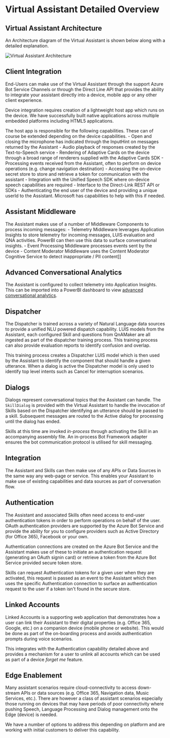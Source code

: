 # Virtual Assistant Detailed Overview

## Virtual Assistant Architecture

An Architecture diagram of the Virtual Assistant is shown below along with a detailed explanation.

![Virtual Assistant Architecture](./media/virtualassistant-architecture.jpg)

## Client Integration
End-Users can make use of the Virtual Assistant through the support Azure Bot Service Channels or through the Direct Line API that provides the ability to integrate your assistant directly into a device, mobile app or any other client experience.

Device integration requires creation of a lightweight host app which runs on the device. We have successfully built native applications across multiple embedded platforms including HTML5 applications.

The host app is responsible for the following capabilities. These can of course be extended depending on the device capabilities.
    - Open and closing the microphone has indicated through the InputHint on messages returned by the Assistant
    - Audio playback of responses created by the Text-to-Speech service
    - Rendering of Adaptive Cards on the device through a broad range of renderers supplied with the Adaptive Cards SDK
    - Processing events received from the Assistant, often to perform on device operations (e.g. change navigation destination)
    - Accessing the on-device secret store to store and retrieve a token for communication with the assistant
    - Integration with the Unified Speech SDK where on-device speech capabilities are required
    - Interface to the Direct-Link REST API or SDKs
    - Authenticating the end user of the device and providing a unique userId to the Assistant. Microsoft has capabilities to help with this if needed.

## Assistant Middleware

The Assistant makes use of a number of Middleware Components to process incoming messages:
    - Telemetry Middleware leverages Application Insights to store telemetry for incoming messages, LUIS evaluation and QNA activities. PowerBI can then use this data to surface conversational insights.
    - Event Processing Middleware processes events sent by the device
    - Content Moderator Middleware uses the Content Moderator Cognitive Service to detect inappropriate / PII content]]

## Advanced Conversational Analytics
The Assistant is configured to collect telemetry into Application Insights. This can be imported into a PowerBI dashboard to view [advanced conversational analytics](https://aka.ms/botPowerBiTemplate).

## Dispatcher

The Dispatcher is trained across a variety of Natural Language data sources to provide a unified NLU powered dispatch capability. LUIS models from the Assistant, each configured Skill and questions from QnAMaker are all ingested as part of the dispatcher training process. This training process can also provide evaluation reports to identify confusion and overlap.

This training process creates a Dispatcher LUIS model which is then used by the Assistant to identify the component that should handle a given utterance. When a dialog is active the Dispatcher model is only used to identify top level intents such as Cancel for interruption scenarios.

## Dialogs

Dialogs represent conversational topics that the Assistant can handle. The `SkillDialog` is provided with the Virtual Assistant to handle the invocation of Skills based on the Dispatcher identifying an utterance should be passed to a skill. Subsequent messages are routed to the Active dialog for processing until the dialog has ended.

Skills at this time are invoked *in-process* through activating the Skill in an accompanying assembly file. An in-process Bot Framework adapter ensures the bot communication protocol is utilised for skill messaging.  

## Integration

The Assistant and Skills can then make use of any APIs or Data Sources in the same way any web-page or service. This enables your Assistant to make use of existing capabilities and data sources as part of conversation flow.

## Authentication

The Assistant and associated Skills often need access to end-user authentication tokens in order to perform operations on behalf of the user. OAuth authentication providers are supported by the Azure Bot Service and provide the ability for you to configure providers such as Active Directory (for Office 365), Facebook or your own.

Authentication connections are created on the Azure Bot Service and the Assistant makes use of these to initiate an authentication request (generating an OAuth signin card) or retrieve a token from the Azure Bot Service provided secure token store.

Skills can request Authentication tokens for a given user when they are activated, this request is passed as an event to the Assistant which then uses the specific Authentication connection to surface an authentication request to the user if a token isn't found in the secure store.

## Linked Accounts
Linked Accounts is a supporting web application that demonstrates how a user can link their Assistant to their digital properties (e.g. Office 365, Google, etc.) on a companion device (mobile phone or website). This would be done as part of the on-boarding process and avoids authentication prompts during voice scenarios.

This integrates with the Authentication capability detailed above and provides a mechanism for a user to unlink all accounts which can be used as part of a device *forget me* feature.

## Edge Enablement
Many assistant scenarios require cloud-connectivity to access down-stream APIs or data sources (e.g. Office 365, Navigation data, Music Services, etc.). There are however a class of assistant scenarios especially those running on devices that may have periods of poor connectivity where pushing Speech, Language Processing and Dialog management onto the Edge (device) is needed.

We have a number of options to address this depending on platform and are working with initial customers to deliver this capability.
